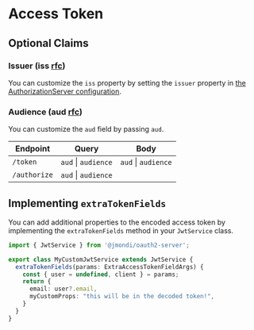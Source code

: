 # Access Token

## Optional Claims

### Issuer (**iss** [rfc](https://tools.ietf.org/html/rfc7519#section-4.1.1)) 

You can customize the `iss` property by setting the `issuer` property in [the AuthorizationServer configuration](/configuration/).

### Audience (**aud** [rfc](https://tools.ietf.org/html/rfc7519#section-4.1.3)) 

You can customize the `aud` field by passing `aud`.

| Endpoint     | Query               | Body                |
|--------------|---------------------|---------------------|
| `/token`     | `aud` \| `audience` | `aud` \| `audience` |
| `/authorize` | `aud` \| `audience` |                     |

## Implementing `extraTokenFields`

You can add additional properties to the encoded access token by implementing the `extraTokenFields` method in your `JwtService` class.

```ts
import { JwtService } from '@jmondi/oauth2-server';

export class MyCustomJwtService extends JwtService {
  extraTokenFields(params: ExtraAccessTokenFieldArgs) {
    const { user = undefined, client } = params;
    return {
      email: user?.email,
      myCustomProps: "this will be in the decoded token!",
    }
  }
}
```
